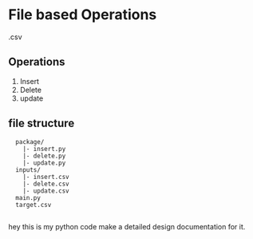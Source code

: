 # File based Operations

.csv

## Operations
1. Insert 
2. Delete
3. update


## file structure
```
  package/
    |- insert.py
    |- delete.py
    |- update.py
  inputs/
    |- insert.csv
    |- delete.csv
    |- update.csv
  main.py
  target.csv
     
```

hey this is my python code make a detailed design documentation for it.  



```py



```
